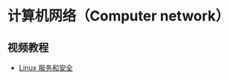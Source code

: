 # 计算机网络（Computer network）

## 视频教程

* [Linux 服务和安全](http://www.linuxplus.org/courses/Yunhe/ISCE/2015_10/about)

